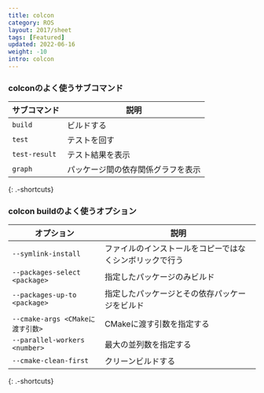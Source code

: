 ```yaml
---
title: colcon
category: ROS
layout: 2017/sheet
tags: [Featured]
updated: 2022-06-16
weight: -10
intro: colcon
---
```




### colconのよく使うサブコマンド

| サブコマンド        | 説明                |
|---------------|-------------------|
| `build`       | ビルドする             |
| `test`        | テストを回す            |
| `test-result` | テスト結果を表示          |
| `graph`       | パッケージ間の依存関係グラフを表示 |
{: .-shortcuts}

### colcon buildのよく使うオプション

| オプション                         | 説明                           |
|-------------------------------|------------------------------|
| `--symlink-install`           | ファイルのインストールをコピーではなくシンボリックで行う |
| `--packages-select <package>` | 指定したパッケージのみビルド               |
| `--packages-up-to <package>`  | 指定したパッケージとその依存パッケージをビルド      |
| `--cmake-args <CMakeに渡す引数>`   | CMakeに渡す引数を指定する              |
| `--parallel-workers <number>` | 最大の並列数を指定する                  |
| `--cmake-clean-first`         | クリーンビルドする                    |
{: .-shortcuts}
